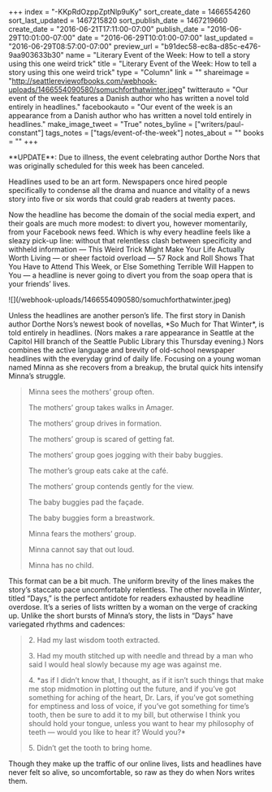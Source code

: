 +++
index = "-KKpRdOzppZptNlp9uKy"
sort_create_date = 1466554260
sort_last_updated = 1467215820
sort_publish_date = 1467219660
create_date = "2016-06-21T17:11:00-07:00"
publish_date = "2016-06-29T10:01:00-07:00"
date = "2016-06-29T10:01:00-07:00"
last_updated = "2016-06-29T08:57:00-07:00"
preview_url = "b91dec58-ec8a-d85c-e476-9aa903633b30"
name = "Literary Event of the Week: How to tell a story using this one weird trick"
title = "Literary Event of the Week: How to tell a story using this one weird trick"
type = "Column"
link = ""
shareimage = "http://seattlereviewofbooks.com/webhook-uploads/1466554090580/somuchforthatwinter.jpeg"
twitterauto = "Our event of the week features a Danish author who has written a novel told entirely in headlines."
facebookauto = "Our event of the week is an appearance from a Danish author who has written a novel told entirely in headlines."
make_image_tweet = "True"
notes_byline = ["writers/paul-constant"]
tags_notes = ["tags/event-of-the-week"]
notes_about = ""
books = ""
+++
<p class="intro">**UPDATE**: Due to illness, the event celebrating author Dorthe Nors that was originally scheduled for this week has been canceled.</p>

Headlines used to be an art form. Newspapers once hired people specifically to condense all the drama and nuance and vitality of a news story into five or six words that could grab readers at twenty paces. 

Now the headline has become the domain of the social media expert, and their goals are much more modest: to divert you, however momentarily, from your Facebook news feed. Which is why every headline feels like a sleazy pick-up line: without that relentless clash between specificity and withheld information — This Weird Trick Might Make Your Life Actually Worth Living — or sheer factoid overload — 57 Rock and Roll Shows That You Have to Attend This Week, or Else Something Terrible Will Happen to You — a headline is never going to divert you from the soap opera that is your friends’ lives.
<p class="image-left">![](/webhook-uploads/1466554090580/somuchforthatwinter.jpeg)</p>
Unless the headlines are another person’s life. The first story in Danish author Dorthe Nors’s newest book of novellas, *So Much for That Winter*, is told entirely in headlines. (Nors makes a rare appearance in Seattle at the Capitol Hill branch of the Seattle Public Library this Thursday evening.) Nors combines the active language and brevity of old-school newspaper headlines with the everyday grind of daily life. Focusing on a young woman named Minna as she recovers from a breakup, the brutal quick hits intensify Minna’s struggle.

<blockquote><p>Minna sees the mothers’ group often.</p>
<p>The mothers’ group takes walks in Amager.</p>
<p>The mothers’ group drives in formation.</p>
<p>The mothers’ group is scared of getting fat.</p>
<p>The mothers’ group goes jogging with their baby buggies.</p>
<p>The mother’s group eats cake at the café.</p>
<p>The mothers’ group contends gently for the view.</p>
<p>The baby buggies pad the façade.</p>
<p>The baby buggies form a breastwork.</p>
<p>Minna fears the mothers’ group.</p>
<p>Minna cannot say that out loud.</p>
<p>Minna has no child.</p></blockquote>

This format can be a bit much. The uniform brevity of the lines makes the story’s staccato pace uncomfortably relentless. The other novella in *Winter*, titled “Days,” is the perfect antidote for readers exhausted by headline overdose. It’s a series of lists written by a woman on the verge of cracking up. Unlike the short bursts of Minna’s story, the lists in “Days” have variegated rhythms and cadences:

<blockquote><p>2. Had my last wisdom tooth extracted.</p>
<p>3. Had my mouth stitched up with needle and thread by a man who said I would heal slowly because my age was against me.</p>
<p>4. *as if I didn’t know that, I thought, as if it isn’t such things that make me stop midmotion in plotting out the future, and if you’ve got something for aching of the heart, Dr. Lars, if you’ve got something for emptiness and loss of voice, if you’ve got something for time’s tooth, then be sure to add it to my bill, but otherwise I think you should hold your tongue, unless you want to hear my philosophy of teeth — would you like to hear it? Would you?*</p>
<p>5. Didn’t get the tooth to bring home.</p></blockquote>

Though they make up the traffic of our online lives, lists and headlines have never felt so alive, so uncomfortable, so raw as they do when Nors writes them.
